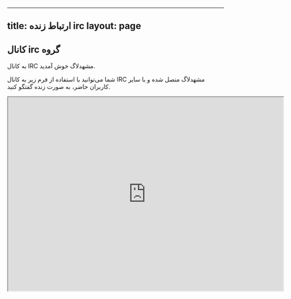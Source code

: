 ----------
title: ارتباط زنده irc
layout: page
----------

## کانال irc گروه

به کانال IRC مشهدلاگ خوش آمدید.

شما می‌توانید با استفاده از فرم زیر به کانال IRC مشهدلاگ متصل شده و با سایر کاربران حاضر، به صورت زنده گفتگو کنید.

<p align="center"><iframe height="450" src="http://webchat.freenode.net?channels=mashhadlug&amp;uio=d4" width="640"></iframe></p>
